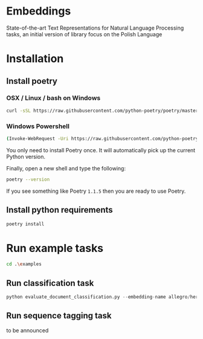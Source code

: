 # Embeddings

State-of-the-art Text Representations for Natural Language Processing tasks, an initial version of library focus on the Polish Language

# Installation

## Install poetry

### OSX / Linux / bash on Windows
```bash
curl -sSL https://raw.githubusercontent.com/python-poetry/poetry/master/get-poetry.py | python -`
```

### Windows Powershell

```bash
(Invoke-WebRequest -Uri https://raw.githubusercontent.com/python-poetry/poetry/master/get-poetry.py -UseBasicParsing).Content | python -
```

You only need to install Poetry once. It will automatically pick up the current Python version.

Finally, open a new shell and type the following:

```bash
poetry --version
```

If you see something like Poetry `1.1.5` then you are ready to use Poetry.

## Install python requirements

```bash
poetry install
```

# Run example tasks

```bash
cd .\examples
```

## Run classification task

```python
python evaluate_document_classification.py --embedding-name allegro/herbert-base-cased --dataset-name clarin-pl/polemo2-official --input-column-name text --target-column-name target
```

## Run sequence tagging task

to be announced